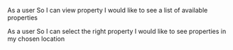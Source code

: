As a user
So I can view property
I would like to see a list of available properties

As a user
So I can select the right property
I would like to see properties in my chosen location